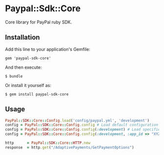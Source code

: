 # Paypal::Sdk::Core

Core library for PayPal ruby SDK.

## Installation

Add this line to your application's Gemfile:

    gem 'paypal-sdk-core'

And then execute:

    $ bundle

Or install it yourself as:

    $ gem install paypal-sdk-core

## Usage

```ruby
PayPal::SDK::Core::Config.load('config/paypal.yml', 'development')
config = PayPal::SDK::Core::Config.config # Load default configuration
config = PayPal::SDK::Core::Config.config(:development) # Load specified environment configuration
config = PayPal::SDK::Core::Config.config(:development, :app_id => "XYZ") # Override configuration

http      = PayPal::SDK::Core::HTTP.new
response  = http.get("/AdaptivePayments/GetPaymentOptions")
```